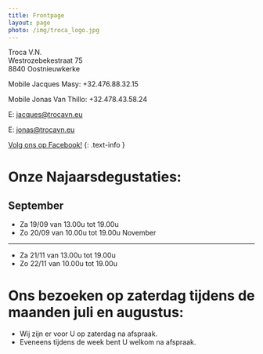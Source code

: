 ```yaml
---
title: Frontpage 
layout: page
photo: /img/troca_logo.jpg
---
```

Troca V.N.  
Westrozebekestraat 75  
8840 Oostnieuwkerke

Mobile Jacques Masy: +32.476.88.32.15
 
Mobile Jonas Van Thillo: +32.478.43.58.24
 
E: jacques@trocavn.eu

E: jonas@trocavn.eu

[Volg ons op Facebook!](http://www.facebook.be/TrocaVinsNaturels)
{: .text-info }

Onze Najaarsdegustaties:
========================
September
---------
* Za 19/09 van 13.00u tot 19.00u
* Zo 20/09 van 10.00u tot 19.00u
November
--------
* Za 21/11 van 13.00u tot 19.00u
* Zo 22/11 van 10.00u tot 19.00u


Ons bezoeken op zaterdag tijdens de maanden juli en augustus:
=============================================================  
* Wij zijn er voor U op zaterdag na afspraak.
* Eveneens tijdens de week bent U welkom na afspraak.







